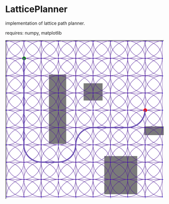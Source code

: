 # LatticePlanner

implementation of lattice path planner.

requires:
numpy, matplotlib

![alt text](https://github.com/izzys/LatticePlanner/blob/main/example.png)
